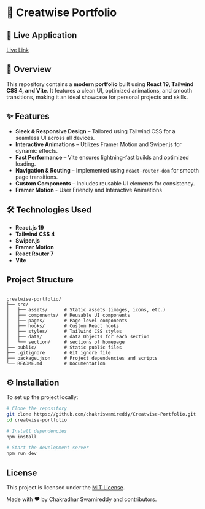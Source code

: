 # 🎨 Creatwise Portfolio  

## 🚀 Live Application  
[Live Link](https://creatwise-portfolio.vercel.app/home)  

## 🌟 Overview  
This repository contains a **modern portfolio** built using **React 19, Tailwind CSS 4, and Vite**. It features a clean UI, optimized animations, and smooth transitions, making it an ideal showcase for personal projects and skills.  

## ✨ Features  
- **Sleek & Responsive Design** – Tailored using Tailwind CSS for a seamless UI across all devices.  
- **Interactive Animations** – Utilizes Framer Motion and Swiper.js for dynamic effects.  
- **Fast Performance** – Vite ensures lightning-fast builds and optimized loading.  
- **Navigation & Routing** – Implemented using `react-router-dom` for smooth page transitions.  
- **Custom Components** – Includes reusable UI elements for consistency.  
- **Framer Motion** - User Friendly and Interactive Animations

## 🛠 Technologies Used  
- **React.js 19**  
- **Tailwind CSS 4**  
- **Swiper.js**  
- **Framer Motion**
- **React Router 7**  
- **Vite**  


## Project Structure
```

creatwise-portfolio/
├── src/
│   ├── assets/      # Static assets (images, icons, etc.)
│   ├── components/  # Reusable UI components
│   ├── pages/       # Page-level components
│   ├── hooks/       # Custom React hooks
│   ├── styles/      # Tailwind CSS styles
│   ├── data/        # data Objects for each section
│   └── section/     # sections of homepage
├── public/          # Static public files
├── .gitignore       # Git ignore file
├── package.json     # Project dependencies and scripts
└── README.md        # Documentation
```


## ⚙️ Installation  
To set up the project locally:  
```bash
# Clone the repository
git clone https://github.com/chakriswamireddy/Creatwise-Portfolio.git
cd creatwise-portfolio

# Install dependencies
npm install

# Start the development server
npm run dev

```

## License
This project is licensed under the [MIT License](LICENSE).

Made with ❤️ by Chakradhar Swamireddy and contributors.

